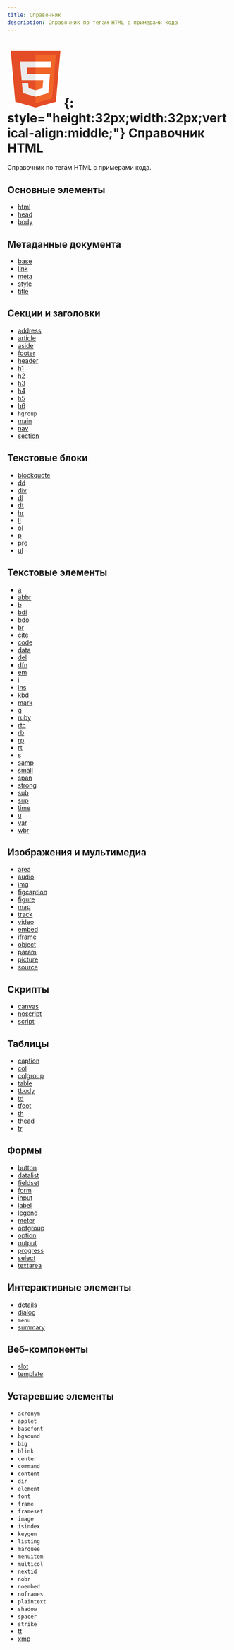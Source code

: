 ```yaml
---
title: Справочник
description: Справочник по тегам HTML с примерами кода
---
```


# ![HTML](../html.svg){: style="height:32px;width:32px;vertical-align:middle;"} Справочник HTML

Справочник по тегам HTML с примерами кода.

## Основные элементы

<div class="col4" markdown="1">

- [html](html.md)
- [head](head.md)
- [body](body.md)

</div>

## Метаданные документа

<div class="col4" markdown="1">

- [base](base.md)
- [link](link.md)
- [meta](meta.md)
- [style](style.md)
- [title](title.md)

</div>

## Секции и заголовки

<div class="col4" markdown="1">

- [address](address.md)
- [article](article.md)
- [aside](aside.md)
- [footer](footer.md)
- [header](header.md)
- [h1](h1.md)
- [h2](h2.md)
- [h3](h3.md)
- [h4](h4.md)
- [h5](h5.md)
- [h6](h6.md)
- `hgroup`
- [main](main.md)
- [nav](nav.md)
- [section](section.md)

</div>

## Текстовые блоки

<div class="col4" markdown="1">

- [blockquote](blockquote.md)
- [dd](dd.md)
- [div](div.md)
- [dl](dl.md)
- [dt](dt.md)
- [hr](hr.md)
- [li](li.md)
- [ol](ol.md)
- [p](p.md)
- [pre](pre.md)
- [ul](ul.md)

</div>

## Текстовые элементы

<div class="col4" markdown="1">

- [a](a.md)
- [abbr](abbr.md)
- [b](b.md)
- [bdi](bdi.md)
- [bdo](bdo.md)
- [br](br.md)
- [cite](cite.md)
- [code](code.md)
- [data](data.md)
- [del](del.md)
- [dfn](dfn.md)
- [em](em.md)
- [i](i.md)
- [ins](ins.md)
- [kbd](kbd.md)
- [mark](mark.md)
- [q](q.md)
- [ruby](ruby.md)
- [rtc](rtc.md)
- [rb](rb.md)
- [rp](rp.md)
- [rt](rt.md)
- [s](s.md)
- [samp](samp.md)
- [small](small.md)
- [span](span.md)
- [strong](strong.md)
- [sub](sub.md)
- [sup](sup.md)
- [time](time.md)
- [u](u.md)
- [var](var.md)
- [wbr](wbr.md)

</div>

## Изображения и мультимедиа

<div class="col4" markdown="1">

- [area](area.md)
- [audio](audio.md)
- [img](img.md)
- [figcaption](figcaption.md)
- [figure](figure.md)
- [map](map.md)
- [track](track.md)
- [video](video.md)
- [embed](embed.md)
- [iframe](iframe.md)
- [object](object.md)
- [param](param.md)
- [picture](picture.md)
- [source](source.md)

</div>

## Скрипты

<div class="col4" markdown="1">

- [canvas](canvas.md)
- [noscript](noscript.md)
- [script](script.md)

</div>

## Таблицы

<div class="col4" markdown="1">

- [caption](caption.md)
- [col](col.md)
- [colgroup](colgroup.md)
- [table](table.md)
- [tbody](tbody.md)
- [td](td.md)
- [tfoot](tfoot.md)
- [th](th.md)
- [thead](thead.md)
- [tr](tr.md)

</div>

## Формы

<div class="col4" markdown="1">

- [button](button.md)
- [datalist](datalist.md)
- [fieldset](fieldset.md)
- [form](form.md)
- [input](input.md)
- [label](label.md)
- [legend](legend.md)
- [meter](meter.md)
- [optgroup](optgroup.md)
- [option](option.md)
- [output](output.md)
- [progress](progress.md)
- [select](select.md)
- [textarea](textarea.md)

</div>

## Интерактивные элементы

<div class="col4" markdown="1">

- [details](details.md)
- [dialog](dialog.md)
- `menu`
- [summary](summary.md)

</div>

## Веб-компоненты

<div class="col4" markdown="1">

- [slot](slot.md)
- [template](template.md)

</div>

## Устаревшие элементы

<div class="col4" markdown="1">

- `acronym`
- `applet`
- `basefont`
- `bgsound`
- `big`
- `blink`
- `center`
- `command`
- `content`
- `dir`
- `element`
- `font`
- `frame`
- `frameset`
- `image`
- `isindex`
- `keygen`
- `listing`
- `marquee`
- `menuitem`
- `multicol`
- `nextid`
- `nobr`
- `noembed`
- `noframes`
- `plaintext`
- `shadow`
- `spacer`
- `strike`
- [tt](tt.md)
- [xmp](xmp.md)

</div>
